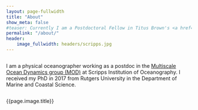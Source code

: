 ```yaml
---
layout: page-fullwidth
title: "About"
show_meta: false
#teaser: Currently I am a Postdoctoral Fellow in Titus Brown's <a href="http://ivory.idyll.org/lab/">Lab for Data Intensive Biology</a> at UC Davis. I hold a PhD in Biological Oceanography from the Massachusetts Institute of Technology (<a href="http://www.mit.edu/">MIT</a>) & Woods Hole Oceanographic Institution (<a href="http://www.whoi.edu/">WHOI</a>) <a href="https://mit.whoi.edu/">Joint Program</a> .
permalink: "/about/"
header:
    image_fullwidth: headers/scripps.jpg
---
```


<div class="row">
  <div class="medium-7 columns">

I am a physical oceanographer working as a postdoc in the <a href="www.mod.ucsd.edu">Multiscale Ocean Dynamics group (MOD)</a> at Scripps Institution of Oceanography. I received my PhD in 2017 from Rutgers University in the Department of Marine and Coastal Science.
  </div>

{{page.image.title}}

  <div class="medium-5 columns">
    <img src="headshot.jpg" alt="">
  </div>

</div>




<script>
  (function(i,s,o,g,r,a,m){i['GoogleAnalyticsObject']=r;i[r]=i[r]||function(){
  (i[r].q=i[r].q||[]).push(arguments)},i[r].l=1*new Date();a=s.createElement(o),
  m=s.getElementsByTagName(o)[0];a.async=1;a.src=g;m.parentNode.insertBefore(a,m)
  })(window,document,'script','//www.google-analytics.com/analytics.js','ga');

  ga('create', 'UA-65421302-1', 'auto');
  ga('send', 'pageview');

</script>
